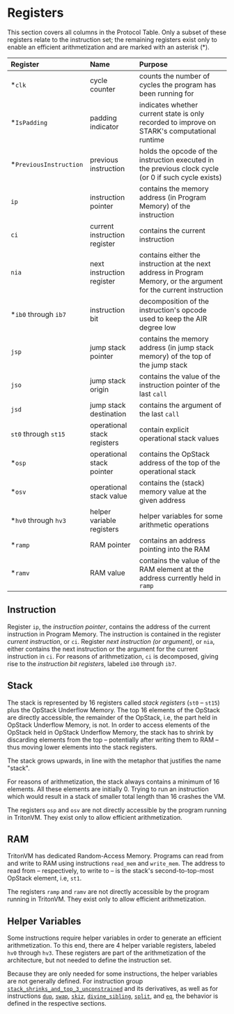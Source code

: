 # Registers

This section covers all columns in the Protocol Table.
Only a subset of these registers relate to the instruction set;
the remaining registers exist only to enable an efficient arithmetization and are marked with an asterisk (\*).

| Register               | Name                         | Purpose                                                                                                            |
|:-----------------------|:-----------------------------|:-------------------------------------------------------------------------------------------------------------------|
| *`clk`                 | cycle counter                | counts the number of cycles the program has been running for                                                       |
| *`IsPadding`           | padding indicator            | indicates whether current state is only recorded to improve on STARK's computational runtime                       |
| *`PreviousInstruction` | previous instruction         | holds the opcode of the instruction executed in the previous clock cycle (or 0 if such cycle exists)               |
| `ip`                   | instruction pointer          | contains the memory address (in Program Memory) of the instruction                                                 |
| `ci`                   | current instruction register | contains the current instruction                                                                                   |
| `nia`                  | next instruction register    | contains either the instruction at the next address in Program Memory, or the argument for the current instruction |
| *`ib0` through `ib7`   | instruction bit              | decomposition of the instruction's opcode used to keep the AIR degree low                                          |
| `jsp`                  | jump stack pointer           | contains the memory address (in jump stack memory) of the top of the jump stack                                    |
| `jso`                  | jump stack origin            | contains the value of the instruction pointer of the last `call`                                                   |
| `jsd`                  | jump stack destination       | contains the argument of the last `call`                                                                           |
| `st0` through `st15`   | operational stack registers  | contain explicit operational stack values                                                                          |
| *`osp`                 | operational stack pointer    | contains the OpStack address of the top of the operational stack                                                   |
| *`osv`                 | operational stack value      | contains the (stack) memory value at the given address                                                             |
| *`hv0` through `hv3`   | helper variable registers    | helper variables for some arithmetic operations                                                                    |
| *`ramp`                | RAM pointer                  | contains an address pointing into the RAM                                                                          |
| *`ramv`                | RAM value                    | contains the value of the RAM element at the address currently held in `ramp`                                      |

## Instruction

Register `ip`, the *instruction pointer*, contains the address of the current instruction in Program Memory.
The instruction is contained in the register *current instruction*, or `ci`.
Register *next instruction (or argument)*, or `nia`, either contains the next instruction or the argument for the current instruction in `ci`.
For reasons of arithmetization, `ci` is decomposed, giving rise to the *instruction bit registers*, labeled `ib0` through `ib7`.

## Stack

The stack is represented by 16 registers called *stack registers* (`st0` – `st15`) plus the OpStack Underflow Memory.
The top 16 elements of the OpStack are directly accessible, the remainder of the OpStack, i.e, the part held in OpStack Underflow Memory, is not.
In order to access elements of the OpStack held in OpStack Underflow Memory, the stack has to shrink by discarding elements from the top – potentially after writing them to RAM – thus moving lower elements into the stack registers.

The stack grows upwards, in line with the metaphor that justifies the name "stack".

For reasons of arithmetization, the stack always contains a minimum of 16 elements.
All these elements are initially 0.
Trying to run an instruction which would result in a stack of smaller total length than 16 crashes the VM.

The registers `osp` and `osv` are not directly accessible by the program running in TritonVM.
They exist only to allow efficient arithmetization.

## RAM

TritonVM has dedicated Random-Access Memory.
Programs can read from and write to RAM using instructions `read_mem` and `write_mem`.
The address to read from – respectively, to write to – is the stack's second-to-top-most OpStack element, i.e, `st1`.

The registers `ramp` and `ramv` are not directly accessible by the program running in TritonVM.
They exist only to allow efficient arithmetization.

## Helper Variables

Some instructions require helper variables in order to generate an efficient arithmetization.
To this end, there are 4 helper variable registers, labeled `hv0` through `hv3`.
These registers are part of the arithmetization of the architecture, but not needed to define the instruction set.

Because they are only needed for some instructions, the helper variables are not generally defined.
For instruction group [`stack_shrinks_and_top_3_unconstrained`](instruction-groups.md#group-stack_shrinks_and_top_3_unconstrained) and its derivatives, as well as for instructions
[`dup`](instruction-specific-transition-constraints.md#helper-variable-definitions-for-dup--i),
[`swap`](instruction-specific-transition-constraints.md#helper-variable-definitions-for-swap--i),
[`skiz`](instruction-specific-transition-constraints.md#helper-variable-definitions-for-skiz),
[`divine_sibling`](instruction-specific-transition-constraints.md#helper-variable-definitions-for-divine_sibling),
[`split`](instruction-specific-transition-constraints.md#helper-variable-definitions-for-split), and
[`eq`](instruction-specific-transition-constraints.md#helper-variable-definitions-for-eq),
the behavior is defined in the respective sections.
